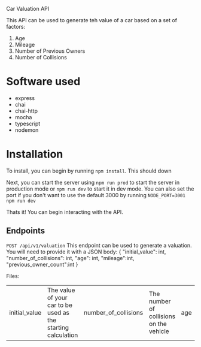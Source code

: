 Car Valuation API


This API can be used to generate teh value of a car based on a set of factors:

1. Age
2. Mileage
3. Number of Previous Owners
4. Number of Collisions

# Software used
- express
- chai
- chai-http
- mocha
- typescript
- nodemon

# Installation
To install, you can begin by running `npm install`. This should down

Next, you can start the server using `npm run prod` to start the server in production mode or `npm run dev` to start it in dev mode. You can also set the port if you don't want to use the default 3000 by running `NODE_PORT=3001 npm run dev`

Thats it! You can begin interacting with the API.


## Endpoints
`POST /api/v1/valuation`
This endpoint can be used to generate a valuation. You will need to provide it with a JSON body:
{ 
    "initial_value": int,
    "number_of_collisions": int,
    "age": int,
    "mileage":int,
    "previous_owner_count":int
}

Files:
<table>
<tr>
  <td>initial_value</td><td> The value of your car to be used as the starting calculation </td>
  <td>number_of_collisions</td> <td>The number of collisions on the vehicle</td>
  <td>age</td><td> The number of months old the car is</td>
  <td>mileage</td><td>How many miles are on the car</td>
  <td>previous_owner_count</td><td> Excluding you, how many previous owners were there</td>